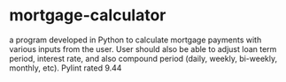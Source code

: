# mortgage-calculator
a program developed in Python to calculate mortgage payments with various inputs from the user. 
User should also be able to adjust loan term period, interest rate, and also compound period (daily, weekly, bi-weekly, monthly, etc).
Pylint rated 9.44
